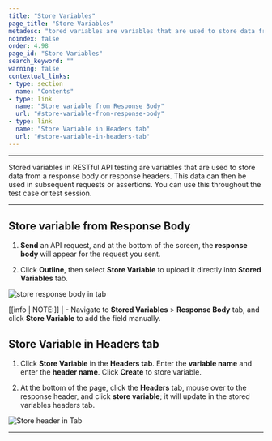 ```yaml
---
title: "Store Variables"
page_title: "Store Variables"
metadesc: "tored variables are variables that are used to store data from a response body or response headers | Learn about Store Variables in Testsigma"
noindex: false
order: 4.98
page_id: "Store Variables"
search_keyword: ""
warning: false
contextual_links:
- type: section
  name: "Contents" 
- type: link
  name: "Store variable from Response Body"
  url: "#store-variable-from-response-body"
- type: link
  name: "Store Variable in Headers tab"
  url: "#store-variable-in-headers-tab"
---
```


---

Stored variables in RESTful API testing are variables that are used to store data from a response body or response headers. This data can then be used in subsequent requests or assertions. You can use this throughout the test case or test session.

---

## **Store variable from Response Body**

1. **Send** an API request, and at the bottom of the screen, the **response body** will appear for the request you sent.

2. Click **Outline**, then select **Store Variable** to upload it directly into **Stored Variables** tab.

![store response body in tab](https://s3.amazonaws.com/static-docs.testsigma.com/new_images/projects/overview/storevariable_restapioutline.gif)

[[info | NOTE:]]
| - Navigate to **Stored Variables** > **Response Body** tab, and click **Store Variable** to add the field manually.

## **Store Variable in Headers tab**

1. Click **Store Variable** in the **Headers tab**. Enter the **variable name** and enter the **header name**. Click **Create** to store variable. 

2. At the bottom of the page, click the **Headers** tab, mouse over to the response header, and click **store variable**; it will update in the stored variables headers tab.

![Store header in Tab](https://s3.amazonaws.com/static-docs.testsigma.com/new_images/projects/overview/storevariable_header_restapi.gif)

---

